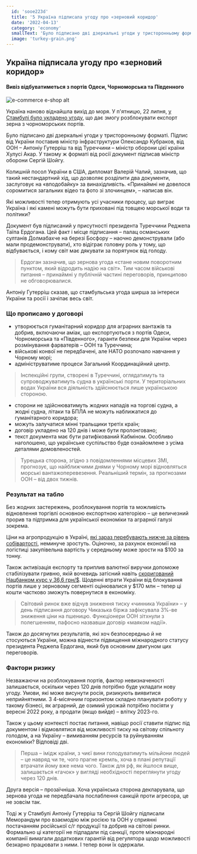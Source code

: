 ```yaml
---
  id: 'sooe223d'
  title: '5 Україна підписала угоду про «зерновий коридор'
  date: '2022-04-13'
  category: 'economy'
  smallText: 'Було підписано дві дзеркальні угоди у тристоронньому форматі. Підпис від України поставив міністр інфраструктури Олександр Кубраков, від ООН – Антоніу Гутерріш та від Туреччини – міністр оборони цієї країни Хулусі Акар. У такому ж форматі від росії документ підписав міністр оборони Сергій Шойгу.'
  image: 'turkey-grain.png'
---
```


## Україна підписала угоду про «зерновий коридор»
#### Вивіз відбуватиметься з портів Одеси, Чорноморська та Південного
![e-commerce e-shop alt](https://s.mind.ua/img/forall/a/202447/48.png?1658517726)

Україна наново віднайшла вихід до моря. У п'ятницю, 22 липня, [у Стамбулі було укладено угоду](https://mind.ua/news/20244748-ukrayina-pidpisala-ugodu-pro-zernovij-koridor), що дає змогу розблокувати експорт зерна з чорноморських портів.


Було підписано дві дзеркальні угоди у тристоронньому форматі. Підпис від України поставив міністр інфраструктури Олександр Кубраков, від ООН – Антоніу Гутерріш та від Туреччини – міністр оборони цієї країни Хулусі Акар. У такому ж форматі від росії документ підписав міністр оборони Сергій Шойгу.

Колишній посол України в США, дипломат Валерій Чалий, зазначив, що такий нестандартний хід, що дозволяє розділити два документи, заслуговує на «вподобайку» за винахідливість. «Принаймні не довелося соромитися загальних відео та фото зі злочинцем», – написав він.

Які можливості тепер отримують усі учасники процесу, що виграє Україна і які камені можуть бути приховані під товщею морської води та політики?

Документ був підписаний у присутності президента Туреччини Реджепа Таїпа Ердогана. Цей факт і місце підписання – палац османських султанів Долмабахче на березі Босфору – наочно демонстрували (або мали продемонструвати), хто відіграє головну роль у тому, що відбувається, і кому світ має дякувати за порятунок від голоду.

> Ердоган зазначив, що зернова угода «стане новим поворотним пунктом, який відродить надію на світ». Тим часом військові питання – принаймні у публічній частині переговорів, принципово не обговорювалися.

Антоніу Гутерріш сказав, що стамбульська угода ширша за інтереси України та росії і зачіпає весь світ.

### Що прописано у договорі

* утворюється гуманітарний коридор для аграрних вантажів та добрив, включаючи аміак, що експортуються з портів Одеси, Чорноморська та «Південного», гаранти безпеки для України через розмінування фарватерів – ООН та Туреччина;
* військові конвої не передбачені, але НАТО розпочало навчання у Чорному морі;
* адмініструватиме процеси Загальний Координаційний центр.

> Інспекційні групи, створені в Туреччині, оглядатимуть та супроводжуватимуть судна в українські порти. У територіальних водах України вся діяльність здійснюється лише українською стороною.


* сторони не здійснюватимуть жодних нападів на торгові судна, а жодні судна, літаки та БПЛА не можуть наближатися до гуманітарного коридора;
* можуть залучатися мінні тральщики третіх країн;
* договір укладено на 120 днів і може бути пролонговано;
* текст документа має бути ратифікований Кабміном. Особливо наголошено, що українське суспільство буде ознайомлене з усіма деталями домовленостей.

> Турецька сторона, згідно з повідомленнями місцевих ЗМІ, прогнозує, що найближчими днями у Чорному морі відновляться морські вантажоперевезення. Реальніший термін, за прогнозами ООН – від двох тижнів.


### Результат на табло

Без жодних застережень, розблокування портів та можливість відновлення торгівлі основною експортною категорією – це величезний прорив та підтримка для української економіки та аграрної галузі зокрема.

Ціни на агропродукцію в Україні, [які зараз перебувають нижче за рівень собівартості](https://mind.ua/publications/20244772-stambulski-ugodi-shcho-oznachae-rozblokuvannya-eksportu-ukrayinskogo-zerna), неминуче зростуть. Оціночно, за рахунок економії на логістиці закупівельна вартість у середньому може зрости на $100 за тонну.

Також активізація експорту та приплив валютної виручки допоможе стабілізувати гривню, якій вочевидь затісний навіть [скоригований Нацбанком курс у 36,6 грн/$](https://mind.ua/publications/20244718-blizhche-do-realnosti-naskilki-pidbadorit-eksporteriv-novij-oficijnij-kurs-dolara). Щоденні втрати України від блокування портів лише у зерновому сегменті оцінювалися у $170 млн – тепер ці кошти частково зможуть повернутися в економіку.


> Світовий ринок вже відчув зниження тиску «чинника України» – у день підписання договору Чиказька біржа зафіксувала 3%-ве зниження ціни на пшеницю. Функціонери ООН зітхнули з полегшенням, пафосно назвавши договір «маяком надії».

Також до досягнутих результатів, які хоч безпосередньо й не стосуються України, можна віднести підвищення міжнародного статусу президента Реджепа Ердогана, який був основним двигуном цих переговорів.

### Фактори ризику

Незважаючи на розблокування портів, фактор невизначеності залишається, оскільки через 120 днів потрібно буде укладати нову угоду. Умови, які може висунути росія, ризикують виявитися неприйнятними. З 4-місячним горизонтом складно планувати роботу у такому бізнесі, як аграрний, де озимий урожай потрібно посіяти у вересні 2022 року, а продати (якщо вийде) – влітку 2023-го.

Також у цьому контексті постає питання, навіщо росії ставити підпис під документом і відмовлятися від можливості тиску на світову спільноту голодом, а на Україну – вимиванням ресурсів та руйнуванням економіки? Відповіді дві.

> Перша – імідж країни, з чиєї вини голодуватимуть мільйони людей – це навряд чи те, чого прагне кремль, хоча в плані репутації втрачати йому вже нема чого. Також для рф, як йшлося вище, залишається «гачок» у вигляді необхідності переглянути угоду через 120 днів.

Друга версія – прозаїчніша. Хоча українська сторона декларувала, що зернова угода не передбачала послаблення санкцій проти агресора, це не зовсім так.


Тоді ж у Стамбулі Антоніу Гутерріш та Сергій Шойгу підписали Меморандум про взаємодію між росією та ООН у сприянні постачанням російської с/г продукції та добрив на світові ринки. Формально ці категорії не підпадали під санкції, проте міжнародні компанії вимагали додаткових гарантій від регулятора щодо можливості безкарно працювати з ними. І тепер вони їх одержали.